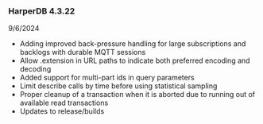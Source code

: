 ### HarperDB 4.3.22

9/6/2024

- Adding improved back-pressure handling for large subscriptions and backlogs with durable MQTT sessions
- Allow .extension in URL paths to indicate both preferred encoding and decoding
- Added support for multi-part ids in query parameters
- Limit describe calls by time before using statistical sampling
- Proper cleanup of a transaction when it is aborted due to running out of available read transactions
- Updates to release/builds
